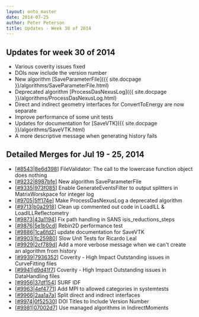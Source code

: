 ```yaml
---
layout: onto_master
date: 2014-07-25
author: Peter Peterson
title: Updates - Week 30 of 2014
---
```

Updates for week 30 of 2014
---------------------------
* Various coverity issues fixed
* DOIs now include the version number
* New algorithm [SaveParameterFile]({{ site.docpage }}/algorithms/SaveParameterFile.html)
* Deprecated algorithm [ProcessDasNexusLog]({{ site.docpage }}/algorithms/ProcessDasNexusLog.html)
* Direct and indirect geometry interfaces for ConvertToEnergy are now separate
* Improve performance of some unit tests
* Updates for documentation for [SaveVTK]({{ site.docpage }}/algorithms/SaveVTK.html)
* A more descriptive message when generating history fails

Detailed Merges for Jul 19 - 25, 2014
-------------------------------------
* \[[#8543](http://trac.mantidproject.org/mantid/ticket/8543)\|[8e6d398](https://github.com/mantidproject/mantid/commit/8e6d3987b9c115702d498dcfea41da35e06c0f5d)\] FileValidator: The call to the lowercase function object does nothing
* \[[#9232](http://trac.mantidproject.org/mantid/ticket/9232)\|[8987bfe](https://github.com/mantidproject/mantid/commit/8987bfee59a223a6a2a0389433870661d9356325)\] New algorithm SaveParameterFile
* \[[#9335](http://trac.mantidproject.org/mantid/ticket/9335)\|[973f085](https://github.com/mantidproject/mantid/commit/973f085cbf2235a0b20629264321b64f4ca9426e)\] Enable GenerateEventsFilter to output splitters in MatrixWorskpace for integer log
* \[[#9705](http://trac.mantidproject.org/mantid/ticket/9705)\|[5ff174e](https://github.com/mantidproject/mantid/commit/5ff174eeaa36b931326cf90af6c2d0e58be2948c)\] Make ProcessDasNexusLog a deprecated algorithm
* \[[#9713](http://trac.mantidproject.org/mantid/ticket/9713)\|[b0a2918](https://github.com/mantidproject/mantid/commit/b0a29188b2a4815bf128fdc83568a274ed83e8d9)\] Clean up commented out code in LoadILL &amp; LoadILLReflectometry
* \[[#9873](http://trac.mantidproject.org/mantid/ticket/9873)\|[43a1194](https://github.com/mantidproject/mantid/commit/43a11947fa020db415f8dea5179c12dada56b552)\] Fix path handling in SANS isis_reductions_steps
* \[[#9876](http://trac.mantidproject.org/mantid/ticket/9876)\|[5e1b0cd](https://github.com/mantidproject/mantid/commit/5e1b0cd968645ad3e662e3651123a0853a563c90)\] Rebin2D performance test
* \[[#9886](http://trac.mantidproject.org/mantid/ticket/9886)\|[1ca6fd2](https://github.com/mantidproject/mantid/commit/1ca6fd2ed9bd0b3b62436f3026f3ca07937cc21d)\] update documentation for SaveVTK
* \[[#9903](http://trac.mantidproject.org/mantid/ticket/9903)\|[fc25980](https://github.com/mantidproject/mantid/commit/fc259803caae2887e26db7983411c87b7fe82a55)\] Slow Unit Tests for Ricardo Leal
* \[[#9929](http://trac.mantidproject.org/mantid/ticket/9929)\|[2cf789d](https://github.com/mantidproject/mantid/commit/2cf789dfddac1932ee6b88648ff7282d467931b4)\] Add a more verbose message when we can't create an algorithm from history
* \[[#9939](http://trac.mantidproject.org/mantid/ticket/9939)\|[7936352](https://github.com/mantidproject/mantid/commit/7936352ccd13670b9d4cf6f9baa0214c9c3429f6)\] Coverity - High Impact Outstanding issues in CurveFitting files
* \[[#9941](http://trac.mantidproject.org/mantid/ticket/9941)\|[d9d41f7](https://github.com/mantidproject/mantid/commit/d9d41f7191e44dcd204770eaba55e17adc9a28b9)\] Coverity - High Impact Outstanding issues in DataHandling files
* \[[#9956](http://trac.mantidproject.org/mantid/ticket/9956)\|[37df154](https://github.com/mantidproject/mantid/commit/37df154ff57e5d55a98d441cc87cbee1a690b678)\] SURF IDF
* \[[#9963](http://trac.mantidproject.org/mantid/ticket/9963)\|[4ef4771](https://github.com/mantidproject/mantid/commit/4ef47717dbd66afc1d7f91fbf2c8b19f963d6cb3)\] Add MPI to allowed categories in systemtests
* \[[#9966](http://trac.mantidproject.org/mantid/ticket/9966)\|[2aa1a7a](https://github.com/mantidproject/mantid/commit/2aa1a7a3a05357334b7fbe1fdd5dbe448018e3ff)\] Split direct and indirect interfaces
* \[[#9974](http://trac.mantidproject.org/mantid/ticket/9974)\|[0f52530](https://github.com/mantidproject/mantid/commit/0f52530e12b954c43a096518b1be6dd69c054b35)\] DOI Titles to Include Version Number
* \[[#9981](http://trac.mantidproject.org/mantid/ticket/9981)\|[07002d7](https://github.com/mantidproject/mantid/commit/07002d74b97567e57b89256620517e719760ca58)\] Use managed algorithms in IndirectMoments
